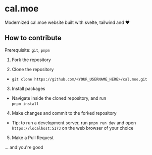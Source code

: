 # cal.moe

Modernized cal.moe website built with svelte, tailwind and ❤️

## How to contribute

Prerequisite: `git`, `pnpm`

1. Fork the repository

2. Clone the repository

- `git clone https://github.com/<YOUR_USERNAME_HERE>/cal.moe.git`

3. Install packages

- Navigate inside the cloned repository, and run  
`pnpm install`

4. Make changes and commit to the forked repository

- Tip: to run a development server, run `pnpm run dev` and open `https://localhost:5173` on the web browser of your choice

5. Make a Pull Request

... and you're good